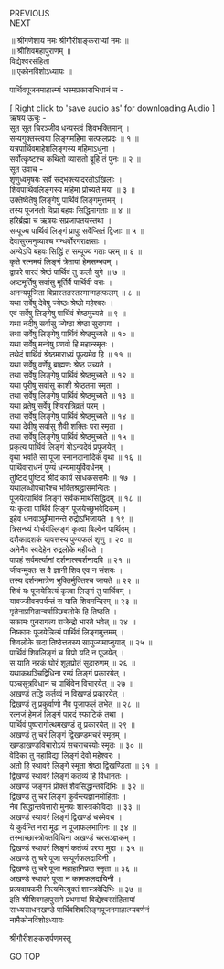 PREVIOUS  
NEXT  
  
॥ श्रीगणेशाय नमः श्रीगौरीशङ्कराभ्यां नमः ॥  
॥ श्रीशिवमहापुराणम् ॥  
विद्येश्वरसंहिता  
॥ एकोनविंशोऽध्यायः ॥  
  
पार्थिवपूजनमाहात्म्यं भस्मप्रकाराभिधानं च -  
  
  
[ Right click to 'save audio as' for downloading Audio ]  
ऋषय ऊचुः -  
सूत सूत चिरञ्जीव धन्यस्त्वं शिवभक्तिमान् ।  
सम्यगुक्तस्त्वया लिङ्‌गमहिमा सत्फलप्रदः ॥ १ ॥  
यत्रपार्थिवमाहेशलिङ्‌गस्य महिमाऽधुना ।  
सर्वोत्कृष्टश्च कथितो व्यासतो ब्रूहि तं पुनः ॥ २ ॥  
सूत उवाच -  
शृणुध्वमृषयः सर्वे सद्‌भक्त्यादरतोऽखिलाः ।  
शिवपार्थिवलिङ्‌गस्य महिमा प्रोच्यते मया ॥ ३ ॥  
उक्तेष्वेतेषु लिङ्‌गेषु पार्थिवं लिङ्‌गमुत्तमम् ।  
तस्य पूजनतो विप्रा बहवः सिद्धिमागताः ॥ ४ ॥  
हरिर्ब्रह्मा च ऋषयः सप्रजापतयस्तथा ।  
सम्पूज्य पार्थिवं लिङ्‌गं प्रापुः सर्वेप्सितं द्विजाः ॥ ५ ॥  
देवासुरमनुष्याश्च गन्धर्वोरगराक्षसाः ।  
अन्येऽपि बहवः सिद्धिं तं सम्पूज्य ‌गताः परम् ॥ ६ ॥  
कृते रत्नमयं लिङ्‌गं त्रेतायां हेमसम्भवम् ।  
द्वापरे पारदं श्रेष्ठं पार्थिवं तु कलौ युगे ॥ ७ ॥  
अष्टमूर्तिषु सर्वासु मूर्तिर्वै पार्थिवी वराः ।  
अनन्यपूजिता विप्रास्ततस्तस्मान्महत्फलम् ॥ ८ ॥  
यथा सर्वेषु देवेषु ज्येष्ठः श्रेष्ठो महेश्वरः ।  
एवं सर्वेषु लिङ्‌गेषु पार्थिवं श्रेष्ठमुच्यते ॥ ९ ॥  
यथा नदीषु सर्वासु ज्येष्ठा श्रेष्ठा सुरापगा ।  
तथा सर्वेषु लिङ्‌गेषु पार्थिवं श्रेष्ठमुच्यते ॥ १० ॥  
यथा सर्वेषु मन्त्रेषु प्रणवो हि महान्स्मृतः ।  
तथेदं पार्थिवं श्रेष्ठमाराध्यं पूज्यमेव हि ॥ ११ ॥  
यथा सर्वेषु वर्णेषु ब्राह्मणः श्रेष्ठ उच्यते ।  
तथा सर्वेषु लिङ्‌गेषु पार्थिवं श्रेष्ठमुच्यते ॥ १२ ॥  
यथा पुरीषु सर्वासु काशी श्रेष्ठतमा स्मृता ।  
तथा सर्वेषु लिङ्‌गेषु पार्थिवं श्रेष्ठमुच्यते ॥ १३ ॥  
यथा व्रतेषु सर्वेषु शिवरात्रिव्रतं परम् ।  
तथा सर्वेषु लिङ्‌गेषु पार्थिवं श्रेष्ठमुच्यते ॥ १४ ॥  
यथा देवीषु सर्वासु शैवी शक्तिः परा स्मृता ।  
तथा सर्वेषु लिङ्‌गेषु पार्थिवं श्रेष्ठमुच्यते ॥ १५ ॥  
प्रकृत्य पार्थिवं लिङ्‌गं योऽन्यदेवं प्रपूजयेत् ।  
वृथा भवति सा पूजा स्नानदानादिकं वृथा ॥ १६ ॥  
पार्थिवाराधनं पुण्यं धन्यमायुर्विवर्धनम् ।  
तुष्टिदं पुष्टिदं श्रीदं ‌कार्यं साधकसत्तमैः ॥ १७ ॥  
यथालब्धोपचारैश्च भक्तिश्रद्धासमन्वितः ।  
पूजयेत्पार्थिवं लिङ्‌गं सर्वकामार्थसिद्धिदम् ॥ १८ ॥  
यः कृत्वा पार्थिवं लिङ्‌गं पूजयेच्छुभवेदिकम् ।  
इहैव धनवाञ्छ्रीमानन्ते रुद्रोऽभिजायते ॥ १९ ॥  
त्रिसन्ध्यं योर्चयंल्लिङ्‌गं ‌कृत्वा बिल्वेन पार्थिवम् ।  
दशैकादशकं यावत्तस्य पुण्यफलं शृणु ॥ २० ॥  
अनेनैव स्वदेहेन रुद्रलोके महीयते ।  
पापहं सर्वमर्त्यानां दर्शनात्स्पर्शनादपि ॥ २१ ॥  
जीवन्मुक्तः स वै ज्ञानी शिव एव न संशयः ।  
तस्य दर्शनमात्रेण भुक्तिर्मुक्तिश्च जायते ॥ २२ ॥  
शिवं यः पूजयेन्नित्यं कृत्वा लिङ्‌गं तु पार्थिवम् ।  
यावज्जीवनपर्यन्तं स याति शिवमन्दिरम् ॥ २३ ॥  
मृतेनाप्रमितान्वर्षाञ्छिवलोके हि तिष्ठति ।  
सकामः पुनरागत्य राजेन्द्रो भारते भवेत् ॥ २४ ॥  
निष्कामः पूजयेन्नित्यं पार्थिवं लिङ्‌गमुत्तमम् ।  
शिवलोके सदा तिष्ठेत्ततस्य सायुज्यमाप्नुयात् ॥ २५ ॥  
पार्थिवं शिवलिङ्‌गं च विप्रो यदि न पूजयेत् ।  
स याति नरकं ‌घोरं शूलप्रोतं सुदारुणम् ॥ २६ ॥  
यथाकथञ्चिद्विधिना रम्यं लिङ्‌गं प्रकारयेत् ।  
पञ्चसूत्रविधानं च पार्थिवेन विचारयेत् ॥ २७ ॥  
अखण्डं तद्धि कर्तव्यं न विखण्डं प्रकारयेत् ।  
द्विखण्डं तु प्रकुर्वाणो नैव पूजाफलं लभेत् ॥ २८ ॥  
रत्नजं हेमजं लिङ्‌गं पारदं स्फाटिकं तथा ।  
पार्थिवं पुष्परागोत्थमखण्डं तु प्रकारयेत् ॥ २९ ॥  
अखण्डं तु चरं लिङ्‌गं द्विखण्डमचरं स्मृतम् ।  
खण्डाखण्डविचारोऽयं सचराचरयोः स्मृतः ॥ ३० ॥  
वेदिका तु महाविद्या लिङ्‌गं देवो महेश्वरः ।  
अतो हि स्थावरे लिङ्‌गे स्मृता श्रेष्ठा द्विखण्डिता ॥ ३१ ॥  
द्विखण्डं स्थावरं लिङ्‌गं ‌कर्तव्यं हि विधानतः ।  
अखण्डं जङ्‌गमं प्रोक्तं शैवसिद्धान्तवेदिभिः ॥ ३२ ॥  
द्विखण्डं तु चरं लिङ्‌गं ‌कुर्वन्त्यज्ञानमोहिताः ।  
नैव सिद्धान्तवेत्तारो मुनयः शास्त्रकोविदाः ॥ ३३ ॥  
अखण्डं स्थावरं लिङ्‌गं द्विखण्डं चरमेवच ।  
ये कुर्वन्ति नरा मूढा न पूजाफलभागिनः ॥ ३४ ॥  
तस्माच्छास्त्रोक्तविधिना अखण्डं चरसञ्ज्ञकम् ।  
द्विखण्डं स्थावरं लिङ्‌गं कर्तव्यं परया मुदा ॥ ३५ ॥  
अखण्डे तु चरे पूजा सम्पूर्णफलदायिनी ।  
द्विखण्डे तु चरे पूजा महाहानिप्रदा स्मृता ॥ ३६ ॥  
अखण्डे स्थावरे पूजा न कामफलदायिनी ।  
प्रत्यवायकरी नित्यमित्युक्तं शास्त्रवेदिभिः ॥ ३७ ॥  
इति श्रीशिवमहापुराणे प्रथमायां विद्येश्वरसंहितायां  
साध्यसाधनखण्डे पार्थिवशिवलिङ्‌गपूजनमाहात्म्यवर्णनं  
नामैकोनविंशोऽध्यायः  
  
  
श्रीगौरीशङ्करार्पणमस्तु  
  
GO TOP
